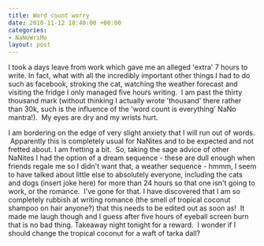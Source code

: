 ```yaml
---
title: Word count worry
date: 2010-11-12 18:40:00 +00:00
categories:
- NaNoWriMo
layout: post
---
```


I took a days leave from work which gave me an alleged 'extra' 7 hours to write. In fact, what with all the incredibly important other things I had to do such as facebook, stroking the cat, watching the weather forecast and visiting the fridge I only managed five hours writing.  I am past the thirty thousand mark (without thinking I actually wrote 'thousand' there rather than 30k, such is the influence of the 'word count is everything' NaNo mantra!).  My eyes are dry and my wrists hurt.

I am bordering on the edge of very slight anxiety that I will run out of words.  Apparently this is completely usual for NaNites and to be expected and not fretted about. I am fretting a bit.  So, taking the sage advice of other NaNites I had the option of a dream sequence - these are dull enough when friends regale me so I didn't want that, a weather sequence - hmmm, I seem to have talked about little else to absolutely everyone, including the cats and dogs (insert joke here) for more than 24 hours so that one isn't going to work, or the romance.  I've gone for that. I have discovered that I am so completely rubbish at writing romance (the smell of tropical coconut shampoo on hair anyone?) that this needs to be edited out as soon as!  It made me laugh though and I guess after five hours of eyeball screen burn that is no bad thing.
Takeaway night tonight for a reward.  I wonder if I should change the tropical coconut for a waft of tarka dall?
